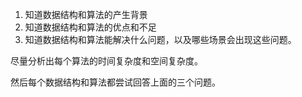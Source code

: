 1. 知道数据结构和算法的产生背景
2. 知道数据结构和算法的优点和不足
3. 知道数据结构和算法能解决什么问题，以及哪些场景会出现这些问题。



尽量分析出每个算法的时间复杂度和空间复杂度。

然后每个数据结构和算法都尝试回答上面的三个问题。